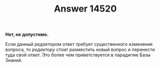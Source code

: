﻿---
title: "Answer 14520"
se.owner.user_id: 177188
se.owner.display_name: "Kromster"
se.owner.link: "https://ru.meta.stackoverflow.com/users/177188/kromster"
se.answer_id: 14520
se.question_id: 14518
se.post_type: answer
se.is_accepted: False
---
<p><strong>Нет, не допустимо.</strong></p>
<p>Если данный <em>редактором</em> ответ требует существенного изменения вопроса, то <em>редактору</em> стоит разместить новый вопрос и перенести туда свой ответ. Это более чем приветствуется в парадигме Базы Знаний.</p>
